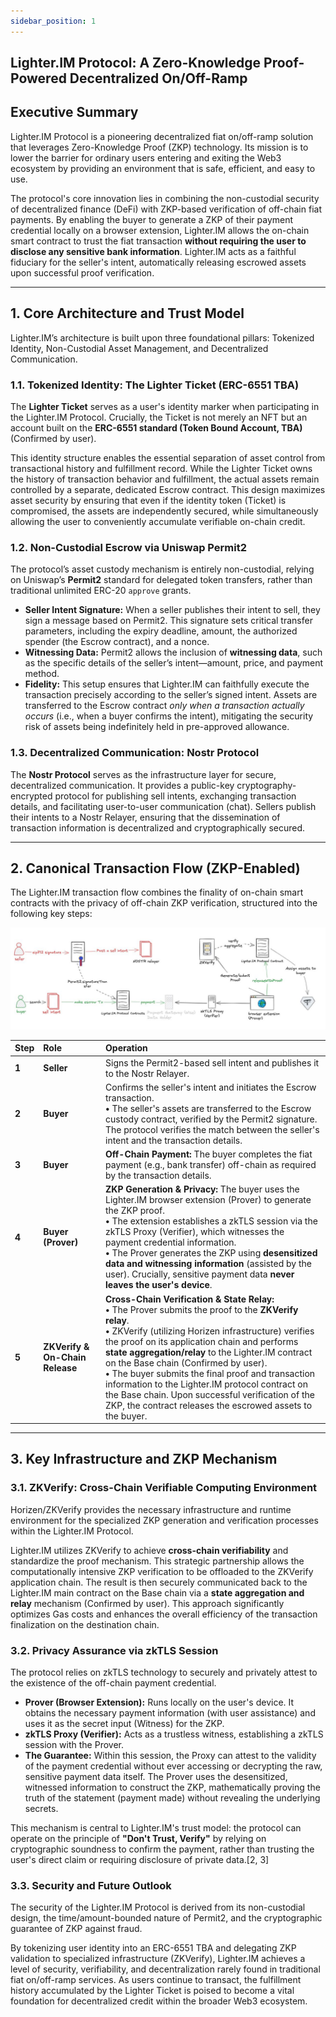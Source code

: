 ```yaml
---
sidebar_position: 1
---
```

## Lighter.IM Protocol: A Zero-Knowledge Proof-Powered Decentralized On/Off-Ramp

## Executive Summary

Lighter.IM Protocol is a pioneering decentralized fiat on/off-ramp solution that leverages Zero-Knowledge Proof (ZKP) technology. Its mission is to lower the barrier for ordinary users entering and exiting the Web3 ecosystem by providing an environment that is safe, efficient, and easy to use.

The protocol's core innovation lies in combining the non-custodial security of decentralized finance (DeFi) with ZKP-based verification of off-chain fiat payments. By enabling the buyer to generate a ZKP of their payment credential locally on a browser extension, Lighter.IM allows the on-chain smart contract to trust the fiat transaction **without requiring the user to disclose any sensitive bank information**. Lighter.IM acts as a faithful fiduciary for the seller's intent, automatically releasing escrowed assets upon successful proof verification.

-----

## 1\. Core Architecture and Trust Model

Lighter.IM’s architecture is built upon three foundational pillars: Tokenized Identity, Non-Custodial Asset Management, and Decentralized Communication.

### 1.1. Tokenized Identity: The Lighter Ticket (ERC-6551 TBA)

The **Lighter Ticket** serves as a user's identity marker when participating in the Lighter.IM Protocol. Crucially, the Ticket is not merely an NFT but an account built on the **ERC-6551 standard (Token Bound Account, TBA)** (Confirmed by user).

This identity structure enables the essential separation of asset control from transactional history and fulfillment record. While the Lighter Ticket owns the history of transaction behavior and fulfillment, the actual assets remain controlled by a separate, dedicated Escrow contract. This design maximizes asset security by ensuring that even if the identity token (Ticket) is compromised, the assets are independently secured, while simultaneously allowing the user to conveniently accumulate verifiable on-chain credit.

### 1.2. Non-Custodial Escrow via Uniswap Permit2

The protocol’s asset custody mechanism is entirely non-custodial, relying on Uniswap’s **Permit2** standard for delegated token transfers, rather than traditional unlimited ERC-20 `approve` grants.

  * **Seller Intent Signature:** When a seller publishes their intent to sell, they sign a message based on Permit2. This signature sets critical transfer parameters, including the expiry deadline, amount, the authorized spender (the Escrow contract), and a nonce.
  * **Witnessing Data:** Permit2 allows the inclusion of **witnessing data**, such as the specific details of the seller’s intent—amount, price, and payment method.
  * **Fidelity:** This setup ensures that Lighter.IM can faithfully execute the transaction precisely according to the seller’s signed intent. Assets are transferred to the Escrow contract *only when a transaction actually occurs* (i.e., when a buyer confirms the intent), mitigating the security risk of assets being indefinitely held in pre-approved allowance.

### 1.3. Decentralized Communication: Nostr Protocol

The **Nostr Protocol** serves as the infrastructure layer for secure, decentralized communication. It provides a public-key cryptography-encrypted protocol for publishing sell intents, exchanging transaction details, and facilitating user-to-user communication (chat). Sellers publish their intents to a Nostr Relayer, ensuring that the dissemination of transaction information is decentralized and cryptographically secured.

-----

## 2\. Canonical Transaction Flow (ZKP-Enabled)

The Lighter.IM transaction flow combines the finality of on-chain smart contracts with the privacy of off-chain ZKP verification, structured into the following key steps:

![transaction flow](/static/img/lighter_im_tx_flow.jpg)

| Step | Role | Operation |
| :--- | :--- | :--- |
| **1** | **Seller** | Signs the Permit2-based sell intent and publishes it to the Nostr Relayer. |
| **2** | **Buyer** | Confirms the seller's intent and initiates the Escrow transaction.<br/>**•** The seller's assets are transferred to the Escrow custody contract, verified by the Permit2 signature. The protocol verifies the match between the seller's intent and the transaction details. |
| **3** | **Buyer** | **Off-Chain Payment:** The buyer completes the fiat payment (e.g., bank transfer) off-chain as required by the transaction details. |
| **4** | **Buyer (Prover)** | **ZKP Generation & Privacy:** The buyer uses the Lighter.IM browser extension (Prover) to generate the ZKP proof.<br/>**•** The extension establishes a zkTLS session via the zkTLS Proxy (Verifier), which witnesses the payment credential information.<br/>**•** The Prover generates the ZKP using **desensitized data and witnessing information** (assisted by the user). Crucially, sensitive payment data **never leaves the user's device**. |
| **5** | **ZKVerify & On-Chain Release** | **Cross-Chain Verification & State Relay:**<br/>**•** The Prover submits the proof to the **ZKVerify relay**.<br/>**•** ZKVerify (utilizing Horizen infrastructure) verifies the proof on its application chain and performs **state aggregation/relay** to the Lighter.IM contract on the Base chain (Confirmed by user).<br/>**•** The buyer submits the final proof and transaction information to the Lighter.IM protocol contract on the Base chain. Upon successful verification of the ZKP, the contract releases the escrowed assets to the buyer. |

-----

## 3\. Key Infrastructure and ZKP Mechanism

### 3.1. ZKVerify: Cross-Chain Verifiable Computing Environment

Horizen/ZKVerify provides the necessary infrastructure and runtime environment for the specialized ZKP generation and verification processes within the Lighter.IM Protocol.

Lighter.IM utilizes ZKVerify to achieve **cross-chain verifiability** and standardize the proof mechanism. This strategic partnership allows the computationally intensive ZKP verification to be offloaded to the ZKVerify application chain. The result is then securely communicated back to the Lighter.IM main contract on the Base chain via a **state aggregation and relay** mechanism (Confirmed by user). This approach significantly optimizes Gas costs and enhances the overall efficiency of the transaction finalization on the destination chain.

### 3.2. Privacy Assurance via zkTLS Session

The protocol relies on zkTLS technology to securely and privately attest to the existence of the off-chain payment credential.

  * **Prover (Browser Extension):** Runs locally on the user's device. It obtains the necessary payment information (with user assistance) and uses it as the secret input (Witness) for the ZKP.
  * **zkTLS Proxy (Verifier):** Acts as a trustless witness, establishing a zkTLS session with the Prover.
  * **The Guarantee:** Within this session, the Proxy can attest to the validity of the payment credential without ever accessing or decrypting the raw, sensitive payment data itself. The Prover uses the desensitized, witnessed information to construct the ZKP, mathematically proving the truth of the statement (payment made) without revealing the underlying secrets.

This mechanism is central to Lighter.IM's trust model: the protocol can operate on the principle of **"Don't Trust, Verify"** by relying on cryptographic soundness to confirm the payment, rather than trusting the user's direct claim or requiring disclosure of private data.[2, 3]

### 3.3. Security and Future Outlook

The security of the Lighter.IM Protocol is derived from its non-custodial design, the time/amount-bounded nature of Permit2, and the cryptographic guarantee of ZKP against fraud.

By tokenizing user identity into an ERC-6551 TBA and delegating ZKP validation to specialized infrastructure (ZKVerify), Lighter.IM achieves a level of security, verifiability, and decentralization rarely found in traditional fiat on/off-ramp services. As users continue to transact, the fulfillment history accumulated by the Lighter Ticket is poised to become a vital foundation for decentralized credit within the broader Web3 ecosystem.
